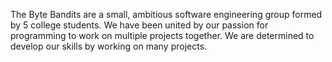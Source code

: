 The Byte Bandits are a small, ambitious software engineering group formed by 5 college students.
We have been united by our passion for programming to work on multiple projects together.
We are determined to develop our skills by working on many projects.
